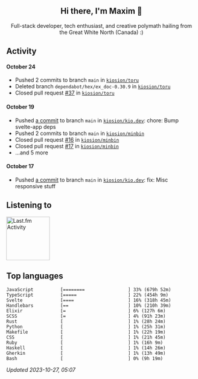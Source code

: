 <!-- deno-fmt-ignore-file -->
<div align="center">
  <h2>Hi there, I'm Maxim 👋</h2>
  <p>Full-stack developer, tech enthusiast, and creative polymath hailing from the Great White North (Canada) :)</p>
</div>


## Activity


#### October 24
* Pushed 2 commits to branch `main` in [`kiosion/toru`](https://github.com/kiosion/toru)
* Deleted branch `dependabot/hex/ex_doc-0.30.9` in [`kiosion/toru`](https://github.com/kiosion/toru)
* Closed pull request [#37](https://github.com/kiosion/toru/pull/37) in [`kiosion/toru`](https://github.com/kiosion/toru)

#### October 19
* Pushed [a commit](https://github.com/kiosion/kio.dev/commit/933e4a97047298be568beee210900097afd58376) to branch `main` in [`kiosion/kio.dev`](https://github.com/kiosion/kio.dev): chore: Bump svelte\-app deps
* Pushed 2 commits to branch `main` in [`kiosion/minbin`](https://github.com/kiosion/minbin)
* Closed pull request [#16](https://github.com/kiosion/minbin/pull/16) in [`kiosion/minbin`](https://github.com/kiosion/minbin)
* Closed pull request [#17](https://github.com/kiosion/minbin/pull/17) in [`kiosion/minbin`](https://github.com/kiosion/minbin)
* ...and 5 more

#### October 17
* Pushed [a commit](https://github.com/kiosion/kio.dev/commit/cdf411a649764d4edb5fb3099cc9c156b48ecb8a) to branch `main` in [`kiosion/kio.dev`](https://github.com/kiosion/kio.dev): fix: Misc responsive stuff


## Listening to


<a href="https://github.com/kiosion/toru">
  <picture>
    <source media="(prefers-color-scheme: dark)" srcset="https://toru.kio.dev/api/v1/kiosion?blur&border_width=0&border_radius=26&theme=nord">
    <source media="(prefers-color-scheme: light)" srcset="https://toru.kio.dev/api/v1/kiosion?blur&border_width=0&border_radius=26&theme=light">
    <img alt="Last.fm Activity" src="https://toru.kio.dev/api/v1/kiosion?blur&border_width=0&border_radius=26" height="115" />
  </picture>
</a>


## Top languages

```
JavaScript          [========                ] 33% (679h 52m)
TypeScript          [=====                   ] 22% (454h 9m)
Svelte              [====                    ] 16% (318h 45m)
Handlebars          [==                      ] 10% (210h 39m)
Elixir              [=                       ] 6% (127h 6m)
SCSS                [=                       ] 4% (91h 23m)
Rust                [                        ] 1% (28h 24m)
Python              [                        ] 1% (25h 31m)
Makefile            [                        ] 1% (22h 19m)
CSS                 [                        ] 1% (21h 45m)
Ruby                [                        ] 1% (16h 9m)
Haskell             [                        ] 1% (14h 26m)
Gherkin             [                        ] 1% (13h 49m)
Bash                [                        ] 0% (9h 19m)
```

_Updated 2023-10-27, 05:07_
